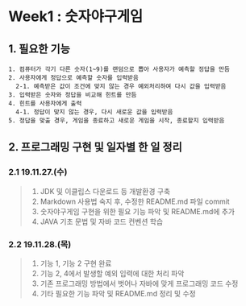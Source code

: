 # Week1 : 숫자야구게임
## 1. 필요한 기능
```
1. 컴퓨터가 각기 다른 숫자(1~9)를 랜덤으로 뽑아 사용자가 예측할 정답을 만듬
2. 사용자에게 정답으로 예측할 숫자를 입력받음
  2-1. 예측받은 값이 조건에 맞지 않는 경우 예외처리하여 다시 값을 입력받음 
3. 입력받은 숫자와 정답을 비교해 힌트를 만듬
4. 힌트를 사용자에게 출력
  4-1. 정답이 맞지 않는 경우, 다시 새로운 값을 입력받음
5. 정답을 맞출 경우, 게임을 종료하고 새로운 게임을 시작, 종료할지 입력받음
```
## 2. 프로그래밍 구현 및 일자별 한 일 정리
### 2.1 19.11.27.(수)
> 1. JDK 및 이클립스 다운로드 등 개발환경 구축
> 2. Markdown 사용법 숙지 후, 수정한 README.md 파일 commit
> 3. 숫자야구게임 구현을 위한 필요 기능 파악 및 README.md에 추가
> 4. JAVA 기초 문법 및 자바 코드 컨벤션 학습

### 2.2 19.11.28.(목)
> 1. 기능 1, 기능 2 구현 완료
> 2. 기능 2, 4에서 발생할 예외 입력에 대한 처리 파악
> 3. 기존 프로그래밍 방법에서 벗어나 자바에 맞게 프로그래밍 코드 수정
> 4. 기타 필요한 기능 파악 및 README.md 정리 및 수정